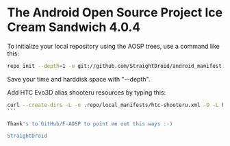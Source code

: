 The Android Open Source Project Ice Cream Sandwich 4.0.4
========================================================

To initialize your local repository using the AOSP trees, use a command like this:
````bash
repo init --depth=1 -u git://github.com/StraightDroid/android_manifest.git -b ics
````
Save your time and harddisk space with "--depth".

Add HTC Evo3D alias shooteru resources by typing this:
````bash
curl --create-dirs -L -o .repo/local_manifests/htc-shooteru.xml -O -L https://raw.githubusercontent.com/StraightDroid/android_manifest/ics/htc-shooteru.xml
```

Thank's to GitHub/F-AOSP to point me out this ways :-)

StraightDroid

